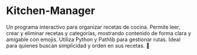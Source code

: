 # Kitchen-Manager
Un programa interactivo para organizar recetas de cocina. Permite leer, crear y eliminar recetas y categorías, mostrando contenido de forma clara y amigable con emojis. Utiliza Python y Pathlib para gestionar rutas. Ideal para quienes buscan simplicidad y orden en sus recetas. 🍴
